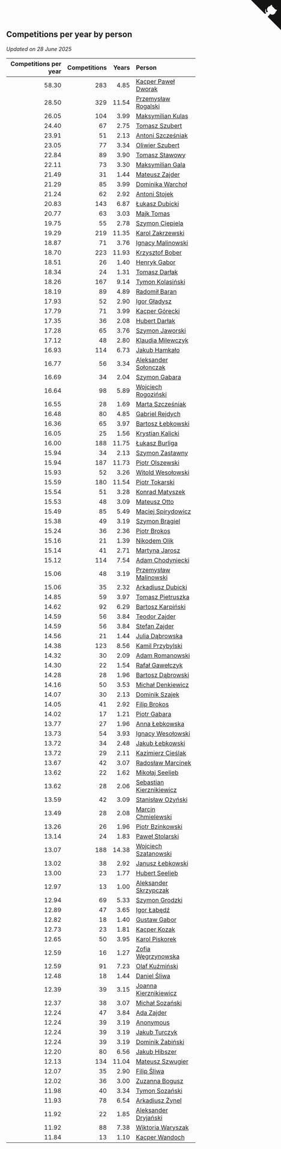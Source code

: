 ## Competitions per year by person

*Updated on 28 June 2025*

| Competitions per year | Competitions | Years | Person |
| ---: | ---: | ---: | :--- |
| 58.30 | 283 | 4.85 | [Kacper Paweł Dworak](https://www.worldcubeassociation.org/persons/2020DWOR01) |
| 28.50 | 329 | 11.54 | [Przemysław Rogalski](https://www.worldcubeassociation.org/persons/2013ROGA02) |
| 26.05 | 104 | 3.99 | [Maksymilian Kulas](https://www.worldcubeassociation.org/persons/2021KULA02) |
| 24.40 | 67 | 2.75 | [Tomasz Szubert](https://www.worldcubeassociation.org/persons/2022SZUB02) |
| 23.91 | 51 | 2.13 | [Antoni Szcześniak](https://www.worldcubeassociation.org/persons/2023SZCZ04) |
| 23.05 | 77 | 3.34 | [Oliwier Szubert](https://www.worldcubeassociation.org/persons/2022SZUB01) |
| 22.84 | 89 | 3.90 | [Tomasz Stawowy](https://www.worldcubeassociation.org/persons/2021STAW01) |
| 22.11 | 73 | 3.30 | [Maksymilian Gala](https://www.worldcubeassociation.org/persons/2022GALA01) |
| 21.49 | 31 | 1.44 | [Mateusz Zajder](https://www.worldcubeassociation.org/persons/2024ZAJD01) |
| 21.29 | 85 | 3.99 | [Dominika Warchoł](https://www.worldcubeassociation.org/persons/2021WARC01) |
| 21.24 | 62 | 2.92 | [Antoni Stojek](https://www.worldcubeassociation.org/persons/2022STOJ03) |
| 20.83 | 143 | 6.87 | [Łukasz Dubicki](https://www.worldcubeassociation.org/persons/2018DUBI01) |
| 20.77 | 63 | 3.03 | [Majk Tomas](https://www.worldcubeassociation.org/persons/2022TOMA05) |
| 19.75 | 55 | 2.78 | [Szymon Ciepiela](https://www.worldcubeassociation.org/persons/2022CIEP01) |
| 19.29 | 219 | 11.35 | [Karol Zakrzewski](https://www.worldcubeassociation.org/persons/2014ZAKR01) |
| 18.87 | 71 | 3.76 | [Ignacy Malinowski](https://www.worldcubeassociation.org/persons/2021MALI02) |
| 18.70 | 223 | 11.93 | [Krzysztof Bober](https://www.worldcubeassociation.org/persons/2013BOBE01) |
| 18.51 | 26 | 1.40 | [Henryk Gabor](https://www.worldcubeassociation.org/persons/2024GABO02) |
| 18.34 | 24 | 1.31 | [Tomasz Darłak](https://www.worldcubeassociation.org/persons/2024DARL01) |
| 18.26 | 167 | 9.14 | [Tymon Kolasiński](https://www.worldcubeassociation.org/persons/2016KOLA02) |
| 18.19 | 89 | 4.89 | [Radomił Baran](https://www.worldcubeassociation.org/persons/2020BARA02) |
| 17.93 | 52 | 2.90 | [Igor Gładysz](https://www.worldcubeassociation.org/persons/2022GLAD01) |
| 17.79 | 71 | 3.99 | [Kacper Górecki](https://www.worldcubeassociation.org/persons/2021GORE01) |
| 17.35 | 36 | 2.08 | [Hubert Darłak](https://www.worldcubeassociation.org/persons/2023DARL03) |
| 17.28 | 65 | 3.76 | [Szymon Jaworski](https://www.worldcubeassociation.org/persons/2021JAWO01) |
| 17.12 | 48 | 2.80 | [Klaudia Milewczyk](https://www.worldcubeassociation.org/persons/2022MILE05) |
| 16.93 | 114 | 6.73 | [Jakub Hamkało](https://www.worldcubeassociation.org/persons/2018HAMK01) |
| 16.77 | 56 | 3.34 | [Aleksander Sołonczak](https://www.worldcubeassociation.org/persons/2022SOLO01) |
| 16.69 | 34 | 2.04 | [Szymon Gabara](https://www.worldcubeassociation.org/persons/2023GABA01) |
| 16.64 | 98 | 5.89 | [Wojciech Rogoziński](https://www.worldcubeassociation.org/persons/2019ROGO04) |
| 16.55 | 28 | 1.69 | [Marta Szcześniak](https://www.worldcubeassociation.org/persons/2023SZCZ07) |
| 16.48 | 80 | 4.85 | [Gabriel Rejdych](https://www.worldcubeassociation.org/persons/2020REJD01) |
| 16.36 | 65 | 3.97 | [Bartosz Łebkowski](https://www.worldcubeassociation.org/persons/2021LEBK01) |
| 16.05 | 25 | 1.56 | [Krystian Kalicki](https://www.worldcubeassociation.org/persons/2023KALI10) |
| 16.00 | 188 | 11.75 | [Łukasz Burliga](https://www.worldcubeassociation.org/persons/2013BURL01) |
| 15.94 | 34 | 2.13 | [Szymon Zastawny](https://www.worldcubeassociation.org/persons/2023ZAST01) |
| 15.94 | 187 | 11.73 | [Piotr Olszewski](https://www.worldcubeassociation.org/persons/2013OLSZ02) |
| 15.93 | 52 | 3.26 | [Witold Wesołowski](https://www.worldcubeassociation.org/persons/2022WESO01) |
| 15.59 | 180 | 11.54 | [Piotr Tokarski](https://www.worldcubeassociation.org/persons/2013TOKA01) |
| 15.54 | 51 | 3.28 | [Konrad Matyszek](https://www.worldcubeassociation.org/persons/2022MATY02) |
| 15.53 | 48 | 3.09 | [Mateusz Otto](https://www.worldcubeassociation.org/persons/2022OTTO01) |
| 15.49 | 85 | 5.49 | [Maciej Spirydowicz](https://www.worldcubeassociation.org/persons/2020SPIR01) |
| 15.38 | 49 | 3.19 | [Szymon Brągiel](https://www.worldcubeassociation.org/persons/2022BRAG03) |
| 15.24 | 36 | 2.36 | [Piotr Brokos](https://www.worldcubeassociation.org/persons/2023BROK01) |
| 15.16 | 21 | 1.39 | [Nikodem Olik](https://www.worldcubeassociation.org/persons/2024OLIK01) |
| 15.14 | 41 | 2.71 | [Martyna Jarosz](https://www.worldcubeassociation.org/persons/2022JARO01) |
| 15.12 | 114 | 7.54 | [Adam Chodyniecki](https://www.worldcubeassociation.org/persons/2017CHOD02) |
| 15.06 | 48 | 3.19 | [Przemysław Malinowski](https://www.worldcubeassociation.org/persons/2022MALI01) |
| 15.06 | 35 | 2.32 | [Arkadiusz Dubicki](https://www.worldcubeassociation.org/persons/2023DUBI01) |
| 14.85 | 59 | 3.97 | [Tomasz Pietruszka](https://www.worldcubeassociation.org/persons/2021PIET01) |
| 14.62 | 92 | 6.29 | [Bartosz Karpiński](https://www.worldcubeassociation.org/persons/2019KARP03) |
| 14.59 | 56 | 3.84 | [Teodor Zajder](https://www.worldcubeassociation.org/persons/2021ZAJD03) |
| 14.59 | 56 | 3.84 | [Stefan Zajder](https://www.worldcubeassociation.org/persons/2021ZAJD02) |
| 14.56 | 21 | 1.44 | [Julia Dąbrowska](https://www.worldcubeassociation.org/persons/2024DABR01) |
| 14.38 | 123 | 8.56 | [Kamil Przybylski](https://www.worldcubeassociation.org/persons/2016PRZY01) |
| 14.32 | 30 | 2.09 | [Adam Romanowski](https://www.worldcubeassociation.org/persons/2023ROMA10) |
| 14.30 | 22 | 1.54 | [Rafał Gawełczyk](https://www.worldcubeassociation.org/persons/2023GAWE01) |
| 14.28 | 28 | 1.96 | [Bartosz Dąbrowski](https://www.worldcubeassociation.org/persons/2023DABR07) |
| 14.16 | 50 | 3.53 | [Michał Denkiewicz](https://www.worldcubeassociation.org/persons/2021DENK01) |
| 14.07 | 30 | 2.13 | [Dominik Szajek](https://www.worldcubeassociation.org/persons/2023SZAJ01) |
| 14.05 | 41 | 2.92 | [Filip Brokos](https://www.worldcubeassociation.org/persons/2022BROK03) |
| 14.02 | 17 | 1.21 | [Piotr Gabara](https://www.worldcubeassociation.org/persons/2024GABA02) |
| 13.77 | 27 | 1.96 | [Anna Łebkowska](https://www.worldcubeassociation.org/persons/2023LEBK04) |
| 13.73 | 54 | 3.93 | [Ignacy Wesołowski](https://www.worldcubeassociation.org/persons/2021WESO01) |
| 13.72 | 34 | 2.48 | [Jakub Łebkowski](https://www.worldcubeassociation.org/persons/2023LEBK01) |
| 13.72 | 29 | 2.11 | [Kazimierz Cieślak](https://www.worldcubeassociation.org/persons/2023CIES01) |
| 13.67 | 42 | 3.07 | [Radosław Marcinek](https://www.worldcubeassociation.org/persons/2022MARC05) |
| 13.62 | 22 | 1.62 | [Mikołaj Seelieb](https://www.worldcubeassociation.org/persons/2023SEEL04) |
| 13.62 | 28 | 2.06 | [Sebastian Kierznikiewicz](https://www.worldcubeassociation.org/persons/2023KIER02) |
| 13.59 | 42 | 3.09 | [Stanisław Ożyński](https://www.worldcubeassociation.org/persons/2022OZYN01) |
| 13.49 | 28 | 2.08 | [Marcin Chmielewski](https://www.worldcubeassociation.org/persons/2023CHMI01) |
| 13.26 | 26 | 1.96 | [Piotr Bzinkowski](https://www.worldcubeassociation.org/persons/2023BZIN01) |
| 13.14 | 24 | 1.83 | [Paweł Stolarski](https://www.worldcubeassociation.org/persons/2023STOL04) |
| 13.07 | 188 | 14.38 | [Wojciech Szatanowski](https://www.worldcubeassociation.org/persons/2011SZAT01) |
| 13.02 | 38 | 2.92 | [Janusz Łebkowski](https://www.worldcubeassociation.org/persons/2022LEBK01) |
| 13.00 | 23 | 1.77 | [Hubert Seelieb](https://www.worldcubeassociation.org/persons/2023SEEL02) |
| 12.97 | 13 | 1.00 | [Aleksander Skrzypczak](https://www.worldcubeassociation.org/persons/2024SKRZ01) |
| 12.94 | 69 | 5.33 | [Szymon Grodzki](https://www.worldcubeassociation.org/persons/2020GROD01) |
| 12.89 | 47 | 3.65 | [Igor Łabędź](https://www.worldcubeassociation.org/persons/2021LABE01) |
| 12.82 | 18 | 1.40 | [Gustaw Gabor](https://www.worldcubeassociation.org/persons/2024GABO01) |
| 12.73 | 23 | 1.81 | [Kacper Kozak](https://www.worldcubeassociation.org/persons/2023KOZA05) |
| 12.65 | 50 | 3.95 | [Karol Piskorek](https://www.worldcubeassociation.org/persons/2021PISK01) |
| 12.59 | 16 | 1.27 | [Zofia Węgrzynowska](https://www.worldcubeassociation.org/persons/2024WEGR01) |
| 12.59 | 91 | 7.23 | [Olaf Kuźmiński](https://www.worldcubeassociation.org/persons/2018KUZM02) |
| 12.48 | 18 | 1.44 | [Daniel Śliwa](https://www.worldcubeassociation.org/persons/2024SLIW01) |
| 12.39 | 39 | 3.15 | [Joanna Kierznikiewicz](https://www.worldcubeassociation.org/persons/2022KIER01) |
| 12.37 | 38 | 3.07 | [Michał Sozański](https://www.worldcubeassociation.org/persons/2022SOZA02) |
| 12.24 | 47 | 3.84 | [Ada Zajder](https://www.worldcubeassociation.org/persons/2021ZAJD01) |
| 12.24 | 39 | 3.19 | [Anonymous](https://www.worldcubeassociation.org/persons/2022ANON03) |
| 12.24 | 39 | 3.19 | [Jakub Turczyk](https://www.worldcubeassociation.org/persons/2022TURC02) |
| 12.24 | 39 | 3.19 | [Dominik Żabiński](https://www.worldcubeassociation.org/persons/2022ZABI01) |
| 12.20 | 80 | 6.56 | [Jakub Hibszer](https://www.worldcubeassociation.org/persons/2018HIBS01) |
| 12.13 | 134 | 11.04 | [Mateusz Szwugier](https://www.worldcubeassociation.org/persons/2014SZWU01) |
| 12.07 | 35 | 2.90 | [Filip Śliwa](https://www.worldcubeassociation.org/persons/2022SLIW01) |
| 12.02 | 36 | 3.00 | [Zuzanna Bogusz](https://www.worldcubeassociation.org/persons/2022BOGU01) |
| 11.98 | 40 | 3.34 | [Tymon Sozański](https://www.worldcubeassociation.org/persons/2022SOZA01) |
| 11.93 | 78 | 6.54 | [Arkadiusz Żynel](https://www.worldcubeassociation.org/persons/2018ZYNE01) |
| 11.92 | 22 | 1.85 | [Aleksander Dryjański](https://www.worldcubeassociation.org/persons/2023DRYJ01) |
| 11.92 | 88 | 7.38 | [Wiktoria Waryszak](https://www.worldcubeassociation.org/persons/2018WARY01) |
| 11.84 | 13 | 1.10 | [Kacper Wandoch](https://www.worldcubeassociation.org/persons/2024WAND01) |


<a href="https://github.com/noeruchangd/wca_statistics_vn" class="github-corner" aria-label="View source on Github"><svg width="80" height="80" viewBox="0 0 250 250" style="fill:#151513; color:#fff; position: absolute; top: 0; border: 0; right: 0;" aria-hidden="true"><path d="M0,0 L115,115 L130,115 L142,142 L250,250 L250,0 Z"></path><path d="M128.3,109.0 C113.8,99.7 119.0,89.6 119.0,89.6 C122.0,82.7 120.5,78.6 120.5,78.6 C119.2,72.0 123.4,76.3 123.4,76.3 C127.3,80.9 125.5,87.3 125.5,87.3 C122.9,97.6 130.6,101.9 134.4,103.2" fill="currentColor" style="transform-origin: 130px 106px;" class="octo-arm"></path><path d="M115.0,115.0 C114.9,115.1 118.7,116.5 119.8,115.4 L133.7,101.6 C136.9,99.2 139.9,98.4 142.2,98.6 C133.8,88.0 127.5,74.4 143.8,58.0 C148.5,53.4 154.0,51.2 159.7,51.0 C160.3,49.4 163.2,43.6 171.4,40.1 C171.4,40.1 176.1,42.5 178.8,56.2 C183.1,58.6 187.2,61.8 190.9,65.4 C194.5,69.0 197.7,73.2 200.1,77.6 C213.8,80.2 216.3,84.9 216.3,84.9 C212.7,93.1 206.9,96.0 205.4,96.6 C205.1,102.4 203.0,107.8 198.3,112.5 C181.9,128.9 168.3,122.5 157.7,114.1 C157.9,116.9 156.7,120.9 152.7,124.9 L141.0,136.5 C139.8,137.7 141.6,141.9 141.8,141.8 Z" fill="currentColor" class="octo-body"></path></svg></a><style>.github-corner:hover .octo-arm{animation:octocat-wave 560ms ease-in-out}@keyframes octocat-wave{0%,100%{transform:rotate(0)}20%,60%{transform:rotate(-25deg)}40%,80%{transform:rotate(10deg)}}@media (max-width:500px){.github-corner:hover .octo-arm{animation:none}.github-corner .octo-arm{animation:octocat-wave 560ms ease-in-out}}</style>
